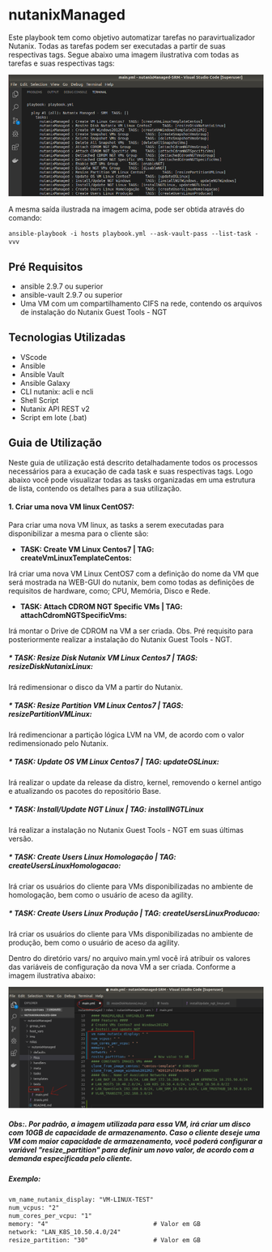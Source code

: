 # nutanixManaged
Este playbook tem como objetivo automatizar tarefas no paravirtualizador Nutanix. Todas as tarefas podem ser executadas a partir de suas respectivas tags. Segue abaixo uma imagem ilustrativa com todas as tarefas e suas respectivas tags:

![Alt text](img/1-tasks.png?raw=true "List Tasks")

A mesma saída ilustrada na imagem acima, pode ser obtida através do comando:

```
ansible-playbook -i hosts playbook.yml --ask-vault-pass --list-task -vvv

```

## Pré Requisitos

* ansible 2.9.7 ou superior
* ansible-vault 2.9.7 ou superior
* Uma VM com um compartilhamento CIFS na rede, contendo os arquivos de instalação do Nutanix Guest Tools - NGT

## Tecnologias Utilizadas

* VScode
* Ansible
* Ansible Vault
* Ansible Galaxy
* CLI nutanix: acli e ncli
* Shell Script
* Nutanix API REST v2
* Script em lote (.bat)

## Guia de Utilização

Neste guia de utilização está descrito detalhadamente todos os processos necessários para a exucação de cada task e suas respectivas tags. Logo abaixo você pode visualizar todas as tasks organizadas em uma estrutura de lista, contendo os detalhes para a sua utilização.

#### 1. Criar uma nova VM linux CentOS7:

Para criar uma nova VM linux, as tasks a serem executadas para disponibilizar a mesma para o cliente são:

* **TASK: Create VM Linux Centos7  | TAG: createVmLinuxTemplateCentos:**

Irá criar uma nova VM Linux CentOS7 com a definição do nome da VM que será mostrada na WEB-GUI do nutanix, bem como todas as definições de requisitos de hardware, como; CPU, Memória, Disco e Rede.

* **TASK: Attach CDROM NGT Specific VMs | TAG: attachCdromNGTSpecificVms:**

Irá montar o Drive de CDROM na VM a ser criada. Obs. Pré requisito para posteriormente realizar a instalação do Nutanix Guest Tools - NGT.

##### * TASK: Resize Disk Nutanix VM Linux Centos7 | TAGS: resizeDiskNutanixLinux:

Irá redimensionar o disco da VM a partir do Nutanix.

##### * TASK: Resize Partition VM Linux Centos7 | TAGS: resizePartitionVMLinux:

Irá redimencionar a partição lógica LVM na VM, de acordo com o valor redimensionado pelo Nutanix.

##### * TASK: Update OS VM Linux Centos7 | TAG: updateOSLinux:

Irá realizar o update da release da distro, kernel, removendo o kernel antigo e atualizando os pacotes do repositório Base.

##### * TASK: Install/Update NGT Linux | TAG: installNGTLinux

Irá realizar a instalação no Nutanix Guest Tools - NGT em suas últimas versão.

##### * TASK: Create Users Linux Homologação | TAG: createUsersLinuxHomologacao:

Irá criar os usuários do cliente para VMs disponibilizadas no ambiente de homologação, bem como o usuário de aceso da agility.

##### * TASK: Create Users Linux Produção | TAG: createUsersLinuxProducao:

Irá criar os usuários do cliente para VMs disponibilizadas no ambiente de produção, bem como o usuário de aceso da agility.

Dentro do diretório vars/ no arquivo main.yml você irá atribuir os valores das variáveis de configuração da nova VM a ser criada. Conforme a imagem ilustrativa abaixo:

![Alt text](img/2-configVarsNewVM.png?raw=true "Config Vars - New VM")

##### Obs:. Por padrão, a imagem utilizada para essa VM, irá criar um disco com 10GB de capacidade de armazenamento. Caso o cliente deseje uma VM com maior capacidade de armazenamento, você poderá configurar a variável "resize_partition" para definir um novo valor, de acordo com a demanda especificada pelo cliente.

##### Exemplo:

```
vm_name_nutanix_display: "VM-LINUX-TEST"
num_vcpus: "2"
num_cores_per_vcpu: "1"
memory: "4"                             # Valor em GB
network: "LAN_K8S_10.50.4.0/24"
resize_partition: "30"                  # Valor em GB

```

